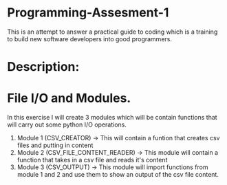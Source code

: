 # Programming-Assesment-1
This is an attempt to answer a practical guide to coding which is a training to build new software developers into good programmers.


# Description:
# File I/O and Modules.

In this exercise I will create 3 modules which will be contain functions that will carry out some python I/O operations.
1.  Module 1 (CSV_CREATOR) -> This will contain a funtion that creates csv files and putting in content
2.  Module 2 (CSV_FILE_CONTENT_READER) -> This module will contain a function that takes in a csv file and reads it's content
3.  Module 3 (CSV_OUTPUT) -> This module will import functions from module 1 and 2 and use them to show an output of the csv file content.
